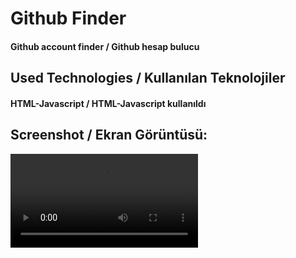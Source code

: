 <h1>Github Finder</h1>
<h4> Github account finder / Github hesap bulucu </h4>


<h2>Used Technologies / Kullanılan Teknolojiler</h2>
<h4>HTML-Javascript / HTML-Javascript kullanıldı</h4>

<h2>Screenshot / Ekran Görüntüsü:</h2>

 ![](GithubUser.mp4)
